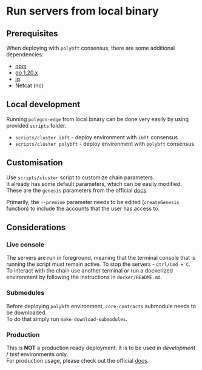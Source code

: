 # Run servers from local binary

## Prerequisites

When deploying with `polybft` consensus, there are some additional dependencies:
* [npm](https://nodejs.org/en/)
* [go 1.20.x](https://go.dev/dl/)
* [jq](https://jqlang.github.io/jq)
* Netcat (nc)

## Local development
Running `polygon-edge` from local binary can be done very easily by using provided `scripts` folder.

* `scripts/cluster ibft` - deploy environment with `ibft` consensus
* `scripts/cluster polybft` - deploy environment with `polybft` consensus

## Customisation
Use `scripts/cluster` script to customize chain parameters.   
It already has some default parameters, which can be easily modified.
These are the `genesis` parameters from the official [docs](https://wiki.polygon.technology/docs/supernets/operate/supernets-param-reference).

Primarily, the `--premine` parameter needs to be edited (`createGenesis` function) to include the accounts that the user has access to.

## Considerations

### Live console
The servers are run in foreground, meaning that the terminal console that is running the script 
must remain active. To stop the servers - `Ctrl/Cmd + C`.    
To interact with the chain use another terminal or run a dockerized environment by following the instructions 
in `docker/README.md`.

### Submodules
Before deploying `polybft` environment, `core-contracts` submodule needs to be downloaded.  
To do that simply run `make download-submodules`.

### Production
This is **NOT** a production ready deployment. It is to be used in *development* / *test* environments only.       
For production usage, please check out the official [docs](https://wiki.polygon.technology/docs/edge/overview/). 
